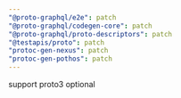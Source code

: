 ```yaml
---
"@proto-graphql/e2e": patch
"@proto-graphql/codegen-core": patch
"@proto-graphql/proto-descriptors": patch
"@testapis/proto": patch
"protoc-gen-nexus": patch
"protoc-gen-pothos": patch
---
```


support proto3 optional
